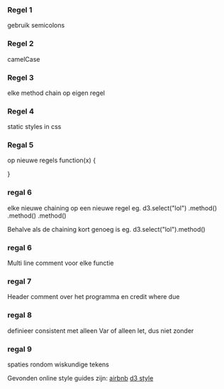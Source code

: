 ### Regel 1

gebruik semicolons

### Regel 2

camelCase

### Regel 3

elke method chain op eigen regel

### Regel 4

static styles in css

### Regal 5

op nieuwe regels
function(x)
{

}
### regal 6
elke nieuwe chaining op een nieuwe regel eg.
d3.select("lol")
        .method()
        .method()
        .method()

Behalve als de chaining kort genoeg is eg.
d3.select("lol").method()

### regal 6
Multi line comment voor elke functie

### regal 7
Header comment over het programma en credit where due

### regal 8
definieer consistent met alleen Var of alleen let, dus niet zonder

### regal 9
spaties rondom wiskundige tekens


Gevonden online style guides zijn:
[airbnb](https://github.com/airbnb/javascript)
[d3 style](https://northlandia.wordpress.com/2014/10/23/ten-best-practices-for-coding-with-d3/)
